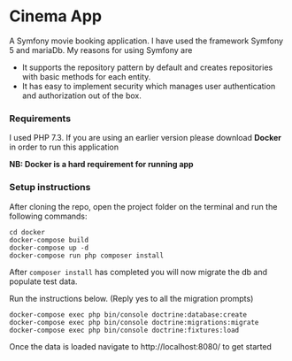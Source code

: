 # Cinema App
A Symfony movie booking application. I have used the framework Symfony 5 and mariaDb.
My reasons for using Symfony are
- It supports the repository pattern by default and creates repositories with basic methods
  for each entity.
- It has easy to implement security which manages user authentication and authorization out of the box.

### Requirements
I used PHP 7.3. If you are using an earlier version please download **Docker** in order to run this application

**NB: Docker is a hard requirement for running app**

### Setup instructions

After cloning the repo, open the project folder on the terminal and run the following commands:

```
cd docker
docker-compose build
docker-compose up -d
docker-compose run php composer install
```

After `composer install` has completed you will now migrate the db and populate test data.

Run the instructions below. (Reply yes to all the migration prompts)

```
docker-compose exec php bin/console doctrine:database:create
docker-compose exec php bin/console doctrine:migrations:migrate
docker-compose exec php bin/console doctrine:fixtures:load
```
Once the data is loaded navigate to http://localhost:8080/ to get started
